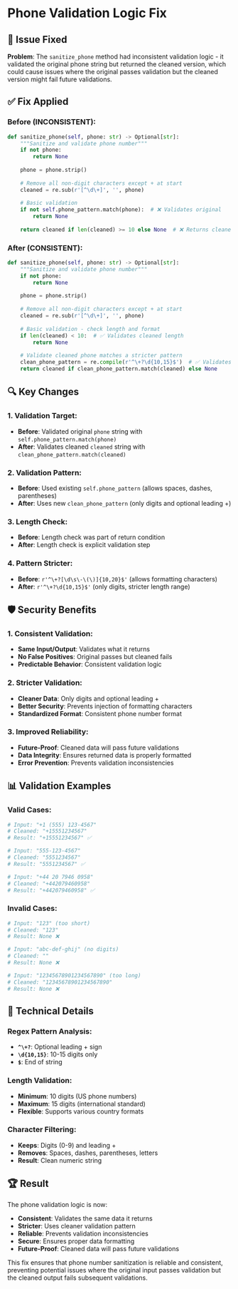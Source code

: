 # Phone Validation Logic Fix

## 🚨 **Issue Fixed**

**Problem**: The `sanitize_phone` method had inconsistent validation logic - it validated the original phone string but returned the cleaned version, which could cause issues where the original passes validation but the cleaned version might fail future validations.

## ✅ **Fix Applied**

### **Before (INCONSISTENT)**:
```python
def sanitize_phone(self, phone: str) -> Optional[str]:
    """Sanitize and validate phone number"""
    if not phone:
        return None
        
    phone = phone.strip()
    
    # Remove all non-digit characters except + at start
    cleaned = re.sub(r'[^\d\+]', '', phone)
    
    # Basic validation
    if not self.phone_pattern.match(phone):  # ❌ Validates original
        return None
        
    return cleaned if len(cleaned) >= 10 else None  # ❌ Returns cleaned
```

### **After (CONSISTENT)**:
```python
def sanitize_phone(self, phone: str) -> Optional[str]:
    """Sanitize and validate phone number"""
    if not phone:
        return None
        
    phone = phone.strip()
    
    # Remove all non-digit characters except + at start
    cleaned = re.sub(r'[^\d\+]', '', phone)
    
    # Basic validation - check length and format
    if len(cleaned) < 10:  # ✅ Validates cleaned length
        return None
        
    # Validate cleaned phone matches a stricter pattern
    clean_phone_pattern = re.compile(r'^\+?\d{10,15}$')  # ✅ Validates cleaned format
    return cleaned if clean_phone_pattern.match(cleaned) else None
```

## 🔍 **Key Changes**

### **1. Validation Target**:
- **Before**: Validated original `phone` string with `self.phone_pattern.match(phone)`
- **After**: Validates cleaned `cleaned` string with `clean_phone_pattern.match(cleaned)`

### **2. Validation Pattern**:
- **Before**: Used existing `self.phone_pattern` (allows spaces, dashes, parentheses)
- **After**: Uses new `clean_phone_pattern` (only digits and optional leading +)

### **3. Length Check**:
- **Before**: Length check was part of return condition
- **After**: Length check is explicit validation step

### **4. Pattern Stricter**:
- **Before**: `r'^\+?[\d\s\-\(\)]{10,20}$'` (allows formatting characters)
- **After**: `r'^\+?\d{10,15}$'` (only digits, stricter length range)

## 🛡️ **Security Benefits**

### **1. Consistent Validation**:
- **Same Input/Output**: Validates what it returns
- **No False Positives**: Original passes but cleaned fails
- **Predictable Behavior**: Consistent validation logic

### **2. Stricter Validation**:
- **Cleaner Data**: Only digits and optional leading +
- **Better Security**: Prevents injection of formatting characters
- **Standardized Format**: Consistent phone number format

### **3. Improved Reliability**:
- **Future-Proof**: Cleaned data will pass future validations
- **Data Integrity**: Ensures returned data is properly formatted
- **Error Prevention**: Prevents validation inconsistencies

## 📊 **Validation Examples**

### **Valid Cases**:
```python
# Input: "+1 (555) 123-4567"
# Cleaned: "+15551234567"
# Result: "+15551234567" ✅

# Input: "555-123-4567"
# Cleaned: "5551234567"
# Result: "5551234567" ✅

# Input: "+44 20 7946 0958"
# Cleaned: "+442079460958"
# Result: "+442079460958" ✅
```

### **Invalid Cases**:
```python
# Input: "123" (too short)
# Cleaned: "123"
# Result: None ❌

# Input: "abc-def-ghij" (no digits)
# Cleaned: ""
# Result: None ❌

# Input: "12345678901234567890" (too long)
# Cleaned: "12345678901234567890"
# Result: None ❌
```

## 🔧 **Technical Details**

### **Regex Pattern Analysis**:
- **`^\+?`**: Optional leading + sign
- **`\d{10,15}`**: 10-15 digits only
- **`$`**: End of string

### **Length Validation**:
- **Minimum**: 10 digits (US phone numbers)
- **Maximum**: 15 digits (international standard)
- **Flexible**: Supports various country formats

### **Character Filtering**:
- **Keeps**: Digits (0-9) and leading +
- **Removes**: Spaces, dashes, parentheses, letters
- **Result**: Clean numeric string

## 🏆 **Result**

The phone validation logic is now:
- **Consistent**: Validates the same data it returns
- **Stricter**: Uses cleaner validation pattern
- **Reliable**: Prevents validation inconsistencies
- **Secure**: Ensures proper data formatting
- **Future-Proof**: Cleaned data will pass future validations

This fix ensures that phone number sanitization is reliable and consistent, preventing potential issues where the original input passes validation but the cleaned output fails subsequent validations.
